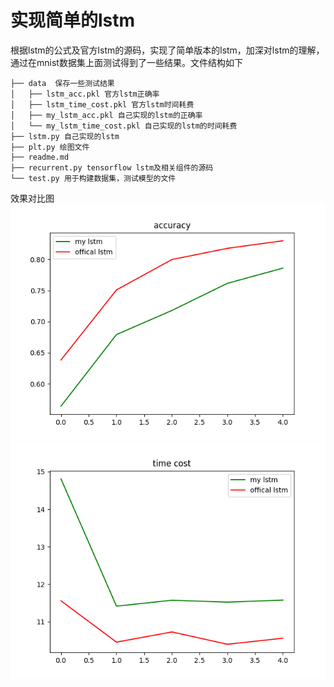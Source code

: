 # 实现简单的lstm
根据lstm的公式及官方lstm的源码，实现了简单版本的lstm，加深对lstm的理解，通过在mnist数据集上面测试得到了一些结果。文件结构如下
```
├── data  保存一些测试结果
│   ├── lstm_acc.pkl 官方lstm正确率
│   ├── lstm_time_cost.pkl 官方lstm时间耗费
│   ├── my_lstm_acc.pkl 自己实现的lstm的正确率
│   └── my_lstm_time_cost.pkl 自己实现的lstm的时间耗费
├── lstm.py 自己实现的lstm
├── plt.py 绘图文件
├── readme.md 
├── recurrent.py tensorflow lstm及相关组件的源码
└── test.py 用于构建数据集，测试模型的文件
```
效果对比图  
![accuracy](./figure/accuracy.png)
![time_cost](./figure/time_cost.png)
